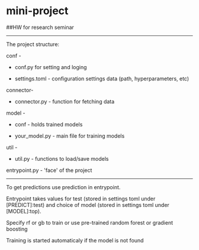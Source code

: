 # mini-project
##HW for research seminar

---
The project structure:

conf - 

  - conf.py for setting and loging
  
  - settings.toml - configuration settings data (path, hyperparameters, etc)
  
  
connector-

- connector.py - function for fetching data
  
model -

 - conf - holds trained models
  
 - your_model.py - main file for training models
  

util -

 - util.py - functions to load/save models
  
  
entrypoint.py - 'face' of the project

---

To get predictions use prediction in entrypoint.

Entrypoint takes values for test (stored in settings toml under [PREDICT]:test) and choice of model (stored in settings toml under [MODEL]:top).

Specify rf or gb to train or use pre-trained random forest or gradient boosting

Training is started automaticaly if the model is not found 
